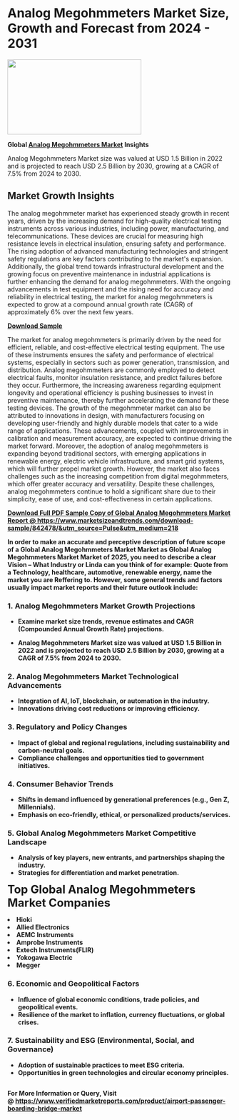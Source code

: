 <H1>Analog Megohmmeters Market Size, Growth and Forecast from 2024 - 2031</H1><img class="aligncenter size-medium wp-image-584254" src="https://thirdeyenews.in/wp-content/uploads/2024/09/Global-Market-Research-300x168.jpeg" alt="" width="300" height="168" /><p><strong>Global&nbsp;<a href="https://www.marketsizeandtrends.com/download-sample/842478/&amp;utm_source=Pulse&amp;utm_medium=218">Analog Megohmmeters Market</a> Insights</strong></p><p>Analog Megohmmeters Market size was valued at USD 1.5 Billion in 2022 and is projected to reach USD 2.5 Billion by 2030, growing at a CAGR of 7.5% from 2024 to 2030.</p><p><h2>Market Growth Insights</h2> <p>The analog megohmmeter market has experienced steady growth in recent years, driven by the increasing demand for high-quality electrical testing instruments across various industries, including power, manufacturing, and telecommunications. These devices are crucial for measuring high resistance levels in electrical insulation, ensuring safety and performance. The rising adoption of advanced manufacturing technologies and stringent safety regulations are key factors contributing to the market's expansion. Additionally, the global trend towards infrastructural development and the growing focus on preventive maintenance in industrial applications is further enhancing the demand for analog megohmmeters. With the ongoing advancements in test equipment and the rising need for accuracy and reliability in electrical testing, the market for analog megohmmeters is expected to grow at a compound annual growth rate (CAGR) of approximately 6% over the next few years.</p> <p><strong><a href="#">Download Sample</a></strong></p> <p>The market for analog megohmmeters is primarily driven by the need for efficient, reliable, and cost-effective electrical testing equipment. The use of these instruments ensures the safety and performance of electrical systems, especially in sectors such as power generation, transmission, and distribution. Analog megohmmeters are commonly employed to detect electrical faults, monitor insulation resistance, and predict failures before they occur. Furthermore, the increasing awareness regarding equipment longevity and operational efficiency is pushing businesses to invest in preventive maintenance, thereby further accelerating the demand for these testing devices. The growth of the megohmmeter market can also be attributed to innovations in design, with manufacturers focusing on developing user-friendly and highly durable models that cater to a wide range of applications. These advancements, coupled with improvements in calibration and measurement accuracy, are expected to continue driving the market forward. Moreover, the adoption of analog megohmmeters is expanding beyond traditional sectors, with emerging applications in renewable energy, electric vehicle infrastructure, and smart grid systems, which will further propel market growth. However, the market also faces challenges such as the increasing competition from digital megohmmeters, which offer greater accuracy and versatility. Despite these challenges, analog megohmmeters continue to hold a significant share due to their simplicity, ease of use, and cost-effectiveness in certain applications.</p> <p><strong><a href="#"></p><p><span class=""><strong>Download Full PDF Sample Copy of Global Analog Megohmmeters Market Report</strong> @ <a href="https://www.marketsizeandtrends.com/download-sample/842478/&amp;utm_source=Pulse&amp;utm_medium=218" target="_blank">https://www.marketsizeandtrends.com/download-sample/842478/&amp;utm_source=Pulse&amp;utm_medium=218</a></span></p><p>In order to make an accurate and perceptive description of future scope of a Global&nbsp;Analog Megohmmeters Market Market as Global&nbsp;Analog Megohmmeters Market Market of 2025, you need to describe a clear Vision &ndash; What Industry or Linda can you think of for example: Quote from a Technology, healthcare, automotive, renewable energy, name the market you are Reffering to. However, some general trends and factors usually impact market reports and their future outlook include:</p><h3>1.&nbsp;<strong>Analog Megohmmeters Market Growth Projections</strong></h3><ul><li>Examine market size trends, revenue estimates and CAGR (Compounded Annual Growth Rate) projections.</li><li><p>Analog Megohmmeters Market size was valued at USD 1.5 Billion in 2022 and is projected to reach USD 2.5 Billion by 2030, growing at a CAGR of 7.5% from 2024 to 2030.</p></li></ul><h3>2.&nbsp;<strong>Analog Megohmmeters Market Technological Advancements</strong></h3><ul><li>Integration of AI, IoT, blockchain, or automation in the industry.</li><li>Innovations driving cost reductions or improving efficiency.</li></ul><h3>3.&nbsp;<strong>Regulatory and Policy Changes</strong></h3><ul><li>Impact of global and regional regulations, including sustainability and carbon-neutral goals.</li><li>Compliance challenges and opportunities tied to government initiatives.</li></ul><h3>4.&nbsp;<strong>Consumer Behavior Trends</strong></h3><ul><li>Shifts in demand influenced by generational preferences (e.g., Gen Z, Millennials).</li><li>Emphasis on eco-friendly, ethical, or personalized products/services.</li></ul><h3>5.&nbsp;<strong>Global Analog Megohmmeters Market Competitive Landscape</strong></h3><ul><li>Analysis of key players, new entrants, and partnerships shaping the industry.</li><li>Strategies for differentiation and market penetration.</li></ul><p data-pm-slice="1 1 []"><span style="color: inherit; font-family: inherit; font-size: 25px;">Top Global Analog Megohmmeters Market Companies</span></p><div class="" data-test-id=""><p><li>Hioki</li><li> Allied Electronics</li><li> AEMC Instruments</li><li> Amprobe Instruments</li><li> Extech Instruments(FLIR)</li><li> Yokogawa Electric</li><li> Megger</li></p></div><h3>6.&nbsp;<strong>Economic and Geopolitical Factors</strong></h3><ul><li>Influence of global economic conditions, trade policies, and geopolitical events.</li><li>Resilience of the market to inflation, currency fluctuations, or global crises.</li></ul><h3>7.&nbsp;<strong>Sustainability and ESG (Environmental, Social, and Governance)</strong></h3><ul><li>Adoption of sustainable practices to meet ESG criteria.</li><li>Opportunities in green technologies and circular economy principles.</li></ul><h2><strong style="font-size: 14px;">For More Information or Query, Visit @&nbsp;</strong><a style="background-color: #ffffff; font-size: 14px;" href="https://www.marketsizeandtrends.com/report/analog-megohmmeters-market/" target="_blank">https://www.verifiedmarketreports.com/product/airport-passenger-boarding-bridge-market</a></h2>
